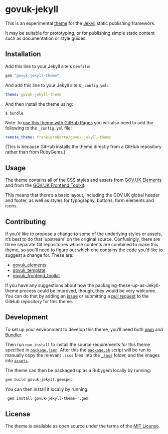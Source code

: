 # govuk-jekyll

This is an experimental [theme](https://jekyllrb.com/docs/themes/) for the [Jekyll](https://jekyllrb.com) static publishing framework.

It may be suitable for prototyping, or for publishing simple static content such as documentation or style guides.

## Installation

Add this line to your Jekyll site's `Gemfile`:

```ruby
gem "govuk-jekyll-theme"
```

And add this line to your Jekyll site's `_config.yml`:

```yaml
theme: govuk-jekyll-theme
```

And then install the theme using:

    $ bundle

Note: to [use this theme with GitHub Pages](https://help.github.com/articles/adding-a-jekyll-theme-to-your-github-pages-site/) you will also need to add the following to the `_config.yml` file:

```yaml
remote_theme: frankieroberto/govuk-jekyll-theme
```

(This is because GitHub installs the theme directly from a GitHub repository rather than from RubyGems.)


## Usage

The theme contains all of the CSS styles and assets from [GOV.UK Elements](https://govuk-elements.herokuapp.com) and from the [GOV.UK Frontend Toolkit](https://github.com/alphagov/govuk_frontend_toolkit).

This means that there’s a basic layout, including the GOV.UK global header and footer, as well as styles for typography, buttons, form elements and icons.

## Contributing

If you’d like to propose a change to some of the underlying styles or assets, it’s best to do that 'upstream' on the original source. Confusingly, there are three separate Git repositories whose contents are combined to make this theme, so you’ll need to figure out which one contains the code you’d like to suggest a change for. These are:

* [govuk_elements](https://github.com/alphagov/govuk_elements)
* [govuk_template](https://github.com/alphagov/govuk_template)
* [govuk_frontend_toolkit](https://github.com/alphagov/govuk_frontend_toolkit)

If you have any suggestions about how the packaging-these-up-as-Jekyll-theme process could be improved, though, they would be very welcome. You can do that by adding an [issue](https://github.com/frankieroberto/govuk-jekyll-theme/issues) or submitting a [pull request](https://github.com/frankieroberto/govuk-jekyll-theme/pulls) to the GitHub repository for this theme.

## Development

To set up your environment to develop this theme, you’ll need both [npm](https://www.npmjs.com) and [Bundler](http://bundler.io).

Then run `npm install` to install the source requirements for this theme specified in [`package.json`](package.json). After this the [`package.sh`](package.sh) script will be run to manually copy the relevant `.scss` files into the [`_sass`](_sass) folder, and the images into [`assets`](assets).

The theme can then be packaged up as a Rubygem locally by running:

```bash
gem build govuk-jekyll.gemspec
```

You can then install it locally by running:

```bash
 gem install govuk-jekyll-theme-*.gem
 ```

## License

The theme is available as open source under the terms of the [MIT License](https://opensource.org/licenses/MIT).


